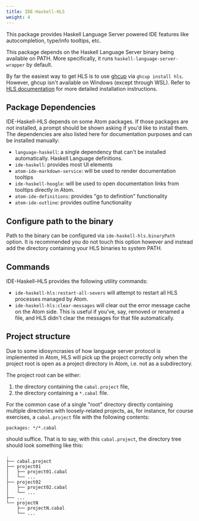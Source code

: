 ```yaml
---
title: IDE-Haskell-HLS
weight: 4
---
```


This package provides Haskell Language Server powered IDE features like autocompletion, type/info tooltips, etc.

This package depends on the Haskell Language Server binary being available on PATH. More specifically, it runs `haskell-language-server-wrapper` by default.

By far the easiest way to get HLS is to use [ghcup](https://www.haskell.org/ghcup/) via `ghcup install hls`. However, ghcup isn't available on Windows (except through WSL). Refer to [HLS documentation](https://github.com/haskell/haskell-language-server#haskell-language-server) for more detailed installation instructions.

## Package Dependencies

IDE-Haskell-HLS depends on some Atom packages. If those packages are not installed, a prompt should be shown asking if you'd like to install them. The dependencies are also listed here for documentation purposes and can be installed manually:

- `language-haskell`: a single dependency that can't be installed automatically. Haskell Language definitions.
- `ide-haskell`: provides most UI elements
- `atom-ide-markdown-service`: will be used to render documentation tooltips
- `ide-haskell-hoogle`: will be used to open documentation links from tooltips directly in Atom.
- `atom-ide-definitions`: provides "go to definition" functionality
- `atom-ide-outline`: provides outline functionality

## Configure path to the binary

Path to the binary can be configured via `ide-haskell-hls.binaryPath` option. It is recommended you do not touch this option however and instead add the directory containing your HLS binaries to system PATH.

## Commands

IDE-Haskell-HLS provides the following utility commands:

- `ide-haskell-hls:restart-all-severs` will attempt to restart all HLS processes managed by Atom.
- `ide-haskell-hls:clear-messages` will clear out the error message cache on the Atom side. This is useful if you've, say, removed or renamed a file, and HLS didn't clear the messages for that file automatically.

## Project structure

Due to some idiosyncrasies of how language server protocol is implemented in Atom, HLS will pick up the project correctly only when the project root is open as a project directory in Atom, i.e. not as a subdirectory.

The project root can be either:

1. the directory containing the `cabal.project` file,
2. the directory containing a `*.cabal` file.

For the common case of a single "root" directory directly containing multiple directories with loosely-related projects, as, for instance, for course exercises, a `cabal.project` file with the following contents:

```cabal
packages: */*.cabal
```

should suffice. That is to say, with this `cabal.project`, the directory tree should look something like this:

```
.
├── cabal.project
├── project01
│   ├── project01.cabal
│   └── ...
├── project02
│   ├── project02.cabal
│   └── ...
├── ...
└── projectN
    ├── projectN.cabal
    └── ...
```

